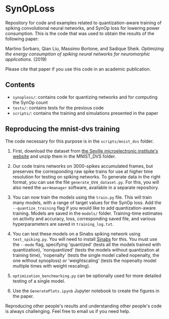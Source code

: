 # SynOpLoss

Repository for code and examples related to quantization-aware training of spiking convolutional neural networks,
and SynOp loss for lowering power consumption. This is the code that was used to obtain the results of the following paper:

Martino Sorbaro, Qian Liu, Massimo Bortone, and Sadique Sheik.
*Optimizing the energy consumption of spiking neural networks for neuromorphic applications.* (2019)

Please cite that paper if you use this code in an academic publication.

## Contents

- `synoploss/`: contains code for quantizing networks and for computing the SynOp count
- `tests/`: contains tests for the previous code
- `scripts/`: contains the training and simulations presented in the paper

## Reproducing the mnist-dvs training

The code necessary for this purpose is in the `scripts/mnist_dvs` folder.

1. First, download the dataset from [the Seville microelectronic institute's website](http://www2.imse-cnm.csic.es/caviar/MNISTDVS.html)
and unzip them in the MNIST_DVS folder.

2. Our code trains networks on 3000-spikes accumulated frames, but preserves the corresponding raw spike trains for use at higher time 
resolution for testing on spiking networks. To generate data in the right format, you can use the file `generate_DV4_dataset.py`.
For this, you will also need the `aer4manager` software, available in a separate repository.

3. You can now train the models using the `train.py` file. This will train many models, with a range of target values for the SynOp loss.
Add the `--quantize_training` flag if you would like to add quantization-aware training. Models are saved in the `models/` folder.
Training-time estimates on activity and accuracy, loss, corresponding saved file, and various hyperparameters are saved in `training_log.txt`.

4. You can test these models on a Sinabs spiking network using `test_spiking.py`. You will need to install [Sinabs](http://gitlab.com/aiCTX/sinabs) for this. You must use the `--mode` flag, specifying 'quantized' (tests all the models trained with quantization), 'nonquantized' (tests the models without quantization at training time), 'nopenalty' (tests the single model called nopenalty, the one without synoploss) or 'weightscaling' (tests the nopenalty model multiple times with weight rescaling).

5. `optimization_benchmarking.py` can be optionally used for more detailed testing of a single model.

6. Use the `GeneratePlots.ipynb` Jupyter notebook to create the figures in the paper.

Reproducing other people's results and understanding other people's code is always challenging. Feel free to email us if you need help.
